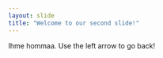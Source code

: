 ```yaml
---
layout: slide
title: "Welcome to our second slide!"
---
```

Ihme hommaa.
Use the left arrow to go back!